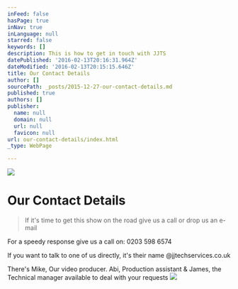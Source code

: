 ```yaml
---
inFeed: false
hasPage: true
inNav: true
inLanguage: null
starred: false
keywords: []
description: This is how to get in touch with JJTS
datePublished: '2016-02-13T20:16:31.964Z'
dateModified: '2016-02-13T20:15:15.646Z'
title: Our Contact Details
author: []
sourcePath: _posts/2015-12-27-our-contact-details.md
published: true
authors: []
publisher:
  name: null
  domain: null
  url: null
  favicon: null
url: our-contact-details/index.html
_type: WebPage

---
```

![](https://s3-us-west-2.amazonaws.com/the-grid-img/p/8631ba8995a682c7653a049914c5fb6e31b62610.png)

# Our Contact Details

> If it's time to get this show on the road give us a call or drop us an e-mail

For a speedy response give us a call on: 0203 598 6574

If you want to talk to one of us directly, it's their name @jjtechservices.co.uk

There's Mike, Our video producer. Abi, Production assistant & James, the Technical manager available to deal with your requests
![](https://s3-us-west-2.amazonaws.com/the-grid-img/p/0bac1335828fc2da139bc5f208eb84d7a917ebd0.png)